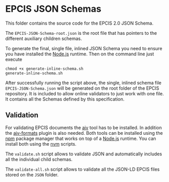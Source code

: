 # EPCIS JSON Schemas

This folder contains the source code for the EPCIS 2.0 JSON Schema. 

The `EPCIS-JSON-Schema-root.json` is the root file that has pointers to the different auxiliary children schemas. 

To generate the final, single file, inlined JSON Schema you need to ensure you have installed 
the [Node.js](https://nodejs.org/en/download/) runtime. Then on the command line just execute

```
chmod +x generate-inline-schema.sh
generate-inline-schema.sh
```

After successfully running the script above, the single, inlined schema file `EPCIS-JSON-Schema.json` 
will be generated on the root folder of the EPCIS repository. It is included to allow 
online validators to just work with one file. It contains all the Schemas defined by this specification. 

## Validation

For validating EPCIS documents the [ajv](https://www.npmjs.com/package/ajv) tool has to be installed. In addition
the [ajv-formats](https://www.npmjs.com/package/ajv-formats) plugin is also needed. Both tools can be installed using the
[npm](https://docs.npmjs.com/getting-started) package manager that works on top of a [Node.js](https://nodejs.org/en/download/) runtime. You can install both using the [nvm](https://github.com/nvm-sh/nvm#installing-and-updating) scripts. 

The `validate.sh` script allows to validate JSON and automatically includes all the individual child schemas. 

The `validate-all.sh` script allows to validate all the JSON-LD EPCIS files stored on the `JSON` folder. 
